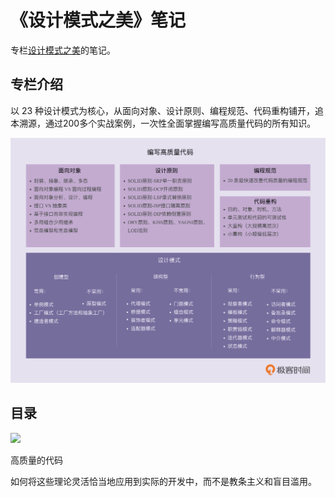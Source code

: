 # 《设计模式之美》笔记

专栏[设计模式之美](https://time.geekbang.org/column/intro/250)的笔记。

## 专栏介绍

以 23 种设计模式为核心，从面向对象、设计原则、编程规范、代码重构铺开，追本溯源，通过200多个实战案例，一次性全面掌握编写高质量代码的所有知识。

![](../images/designpattern-001.jpg)

## 目录

![](https://static001.geekbang.org/resource/image/47/0a/47d1795f8830374925b3bde9c576da0a.jpg)


高质量的代码

如何将这些理论灵活恰当地应用到实际的开发中，而不是教条主义和盲目滥用。
